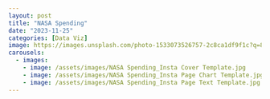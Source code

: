 ```yaml
---
layout: post
title: "NASA Spending"
date: "2023-11-25"
categories: [Data Viz]
image: https://images.unsplash.com/photo-1533073526757-2c8ca1df9f1c?q=80&w=2070&auto=format&fit=crop&ixlib=rb-4.0.3&ixid=M3wxMjA3fDB8MHxwaG90by1wYWdlfHx8fGVufDB8fHx8fA%3D%3D
carousels:
  - images: 
    - image: /assets/images/NASA Spending_Insta Cover Template.jpg
    - image: /assets/images/NASA Spending_Insta Page Chart Template.jpg
    - image: /assets/images/NASA Spending_Insta Page Text Template.jpg
---
```


